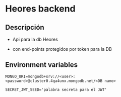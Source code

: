 # Heores backend


## Descripción

- Api para la db Heores

- con end-points protegidos por token para la DB







## Environment variables

```
MONGO_URI=mongodb+srv://<user>:<password>@cluster0.4qa4unx.mongodb.net/<DB name>

SECRET_JWT_SEED='palabra secreta para el JWT'

```

